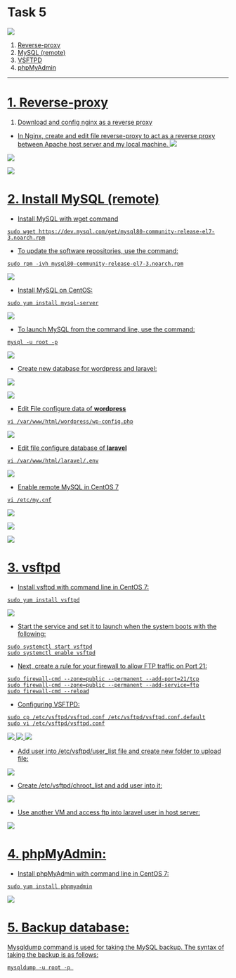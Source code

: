 # Task 5 

![](src/a.png)

1. <a href='#1'> Reverse-proxy
2. <a href='#2'> MySQL (remote)
3. <a href='#3'> VSFTPD
4. <a href='#4'> phpMyAdmin 


***********

<div id='1'></div>

# 1. Reverse-proxy

1. Download and config nginx as a reverse proxy 
- In Nginx, create and edit file reverse-proxy to act as a reverse proxy between Apache host server and my local machine.
![](src/reverse_pro_1.png)

![](src/reverse_pro_2.png)

![](src/reverse_pro_3.png)

<div id='2'></div>

# 2. Install MySQL (remote)
- Install MySQL with wget command
```
sudo wget https://dev.mysql.com/get/mysql80-community-release-el7-3.noarch.rpm
```

- To update the software repositories, use the command:
``` 
sudo rpm -ivh mysql80-community-release-el7-3.noarch.rpm
```

![](src/mysql_2.png)

- Install MySQL on CentOS:
```
sudo yum install mysql-server
```

![](src/mysql_3.png)

- To launch MySQL from the command line, use the command:
```
mysql -u root -p
```
![](src/mysql_4.png)

- Create new database for wordpress and laravel:

![](src/mysql_5.png)


![](src/lrv_1.png)

- Edit File configure data of **wordpress** 
```
vi /var/www/html/wordpress/wp-config.php
```

![](src/mysql_7.png)

- Edit file configure database of **laravel**
```
vi /var/www/html/laravel/.env
```

![](src/lrv_2.png)


- Enable remote MySQL in CentOS 7
```
vi /etc/my.cnf
```

![](src/mysql_6.png)

![](src/mysql_8.png)

![](src/lrv_3.png)


<div id='3'></div>

# 3. vsftpd

- Install vsftpd with command line in CentOS 7:
``` 
sudo yum install vsftpd

```

![](src/1.png)

- Start the service and set it to launch when the system boots with the following:
```
sudo systemctl start vsftpd
sudo systemctl enable vsftpd

```

-  Next, create a rule for your firewall to allow FTP traffic on Port 21:
```
sudo firewall-cmd --zone=public --permanent --add-port=21/tcp
sudo firewall-cmd --zone=public --permanent --add-service=ftp
sudo firewall-cmd --reload
```

- Configuring VSFTPD:
```
sudo cp /etc/vsftpd/vsftpd.conf /etc/vsftpd/vsftpd.conf.default
sudo vi /etc/vsftpd/vsftpd.conf
```

![](src/3.png)
![](src/2.png)
![](src/4.png)

- Add user into /etc/vsftpd/user_list file and create new folder to upload file:

![](src/5.png)

- Create /etc/vsftpd/chroot_list and add user into it:

![](src/7.png)

- Use another VM and access ftp into laravel user in host server:
  
![](src/6.png)


<div id='4'></div>

# 4. phpMyAdmin:
- Install phpMyAdmin with command line in CentOS 7:

```
sudo yum install phpmyadmin
```

![](src/2_1.png)







<div id='5'></div>

# 5. Backup database:

Mysqldump command is used for taking the MySQL backup. The syntax of taking the backup is as follows:
```
mysqldump -u root -p 
